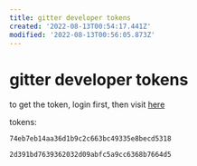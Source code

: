 ```yaml
---
title: gitter developer tokens
created: '2022-08-13T00:54:17.441Z'
modified: '2022-08-13T00:56:05.873Z'
---
```


# gitter developer tokens

to get the token, login first, then visit [here]()

tokens:
```
74eb7eb14aa36d1b9c2c663bc49335e8becd5318
```
```
2d391bd7639362032d09abfc5a9cc6368b7664d5

```
